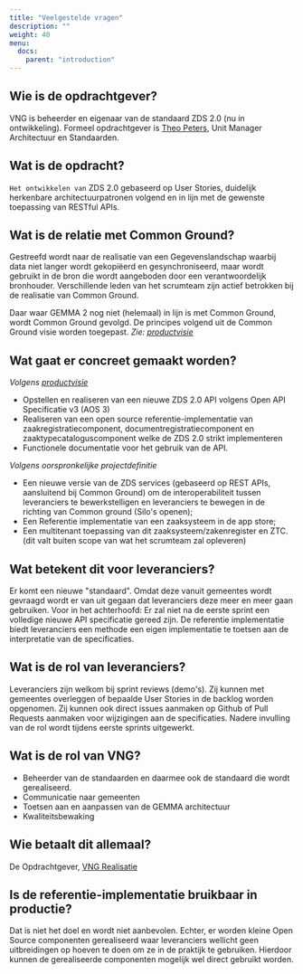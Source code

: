 ```yaml
---
title: "Veelgestelde vragen"
description: ""
weight: 40
menu:
  docs:
    parent: "introduction"
---
```


## Wie is de opdrachtgever?

VNG is beheerder en eigenaar van de standaard ZDS 2.0 (nu in ontwikkeling). Formeel opdrachtgever is [Theo Peters](https://github.com/TheoVNGPeters), Unit Manager Architectuur en Standaarden.


## Wat is de opdracht?

`Het ontwikkelen van` ZDS 2.0 gebaseerd op User Stories, duidelijk herkenbare architectuurpatronen volgend en in lijn met de gewenste toepassing van RESTful APIs.


## Wat is de relatie met Common Ground?

Gestreefd wordt naar de realisatie van een Gegevenslandschap waarbij data niet langer wordt gekopiëerd en gesynchroniseerd, maar wordt gebruikt in de bron die wordt aangeboden door een verantwoordelijk bronhouder. Verschillende leden van het scrumteam zijn actief betrokken bij de realisatie van Common Ground.

Daar waar GEMMA 2 nog niet (helemaal) in lijn is met Common Ground, wordt Common Ground gevolgd. De principes volgend uit de Common Ground visie worden toegepast. _Zie: [productvisie](./productvisie.md)_


## Wat gaat er concreet gemaakt worden?

_Volgens [productvisie](./productvisie.md#realisatie)_

* Opstellen en realiseren van een nieuwe ZDS 2.0 API volgens Open API Specificatie v3 (AOS 3)
* Realiseren van een open source referentie-implementatie van zaakregistratiecomponent, documentregistratiecomponent en zaaktypecataloguscomponent welke de ZDS 2.0 strikt implementeren
* Functionele documentatie voor het gebruik van de API.

_Volgens oorspronkelijke projectdefinitie_

* Een nieuwe versie van de ZDS services (gebaseerd op REST APIs, aansluitend bij Common Ground) om de
interoperabiliteit tussen leveranciers te bewerkstelligen en leveranciers te bewegen in de richting van Common ground
(Silo's openen);
* Een Referentie implementatie van een zaaksysteem in de app store;
* Een multitenant toepassing van dit zaaksysteem/zakenregister en ZTC.  (dit valt buiten scope van wat het scrumteam zal opleveren)


## Wat betekent dit voor leveranciers?

Er komt een nieuwe "standaard". Omdat deze vanuit gemeentes wordt gevraagd wordt er van uit gegaan dat leveranciers deze meer en meer gaan gebruiken. Voor in het achterhoofd: Er zal niet na de eerste sprint een volledige nieuwe API specificatie gereed zijn.
De referentie implementatie biedt leveranciers een methode een eigen implementatie te toetsen aan de interpretatie van de specificaties.


## Wat is de rol van leveranciers?

Leveranciers zijn welkom bij sprint reviews (demo's). Zij kunnen met gemeentes overleggen of bepaalde User Stories in de backlog worden opgenomen. Zij kunnen ook direct issues aanmaken op Github of Pull Requests aanmaken voor wijzigingen aan de specificaties. Nadere invulling van de rol wordt tijdens eerste sprints uitgewerkt.


## Wat is de rol van VNG?

* Beheerder van de standaarden en daarmee ook de standaard die wordt gerealiseerd.
* Communicatie naar gemeenten
* Toetsen aan en aanpassen van de GEMMA architectuur
* Kwaliteitsbewaking


## Wie betaalt dit allemaal?

De Opdrachtgever, [VNG Realisatie](https://github.com/VNG-Realisatie/)


## Is de referentie-implementatie bruikbaar in productie?

Dat is niet het doel en wordt niet aanbevolen. Echter, er worden  kleine Open Source componenten gerealiseerd waar leveranciers wellicht geen uitbreidingen op hoeven te doen om ze in de praktijk te gebruiken. Hierdoor kunnen de gerealiseerde componenten mogelijk wel direct gebruikt worden.
